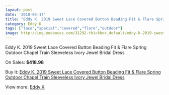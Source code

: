 ```yaml
---
layout: post
date: '2018-04-17'
title: "Eddy K. 2019 Sweet Lace Covered Button Beading Fit & Flare Spring Outdoor Chapel Train Sleeveless Ivory Jewel Bridal Dress"
category: Eddy K
tags: ["lace","special","covered","flare","outdoor"]
image: http://img.eudances.com/31292-thickbox_default/eddy-k-2019-sweet-lace-covered-button-beading-fit-flare-spring-outdoor-chapel-train-sleeveless-ivory-jewel-bridal-dress.jpg
---
```

Eddy K. 2019 Sweet Lace Covered Button Beading Fit & Flare Spring Outdoor Chapel Train Sleeveless Ivory Jewel Bridal Dress

On Sales: **$418.98**
<a href="https://www.eudances.com/en/eddy-k/9830-eddy-k-2019-sweet-lace-covered-button-beading-fit-flare-spring-outdoor-chapel-train-sleeveless-ivory-jewel-bridal-dress.html"><amp-img layout="responsive" width="600" height="600" src="//img.eudances.com/31292-thickbox_default/eddy-k-2019-sweet-lace-covered-button-beading-fit-flare-spring-outdoor-chapel-train-sleeveless-ivory-jewel-bridal-dress.jpg" alt="Eddy K. 2019 Sweet Lace Covered Button Beading Fit & Flare Spring Outdoor Chapel Train Sleeveless Ivory Jewel Bridal Dress 0" /></a>
<a href="https://www.eudances.com/en/eddy-k/9830-eddy-k-2019-sweet-lace-covered-button-beading-fit-flare-spring-outdoor-chapel-train-sleeveless-ivory-jewel-bridal-dress.html"><amp-img layout="responsive" width="600" height="600" src="//img.eudances.com/31293-thickbox_default/eddy-k-2019-sweet-lace-covered-button-beading-fit-flare-spring-outdoor-chapel-train-sleeveless-ivory-jewel-bridal-dress.jpg" alt="Eddy K. 2019 Sweet Lace Covered Button Beading Fit & Flare Spring Outdoor Chapel Train Sleeveless Ivory Jewel Bridal Dress 1" /></a>

Buy it: [Eddy K. 2019 Sweet Lace Covered Button Beading Fit & Flare Spring Outdoor Chapel Train Sleeveless Ivory Jewel Bridal Dress](https://www.eudances.com/en/eddy-k/9830-eddy-k-2019-sweet-lace-covered-button-beading-fit-flare-spring-outdoor-chapel-train-sleeveless-ivory-jewel-bridal-dress.html "Eddy K. 2019 Sweet Lace Covered Button Beading Fit & Flare Spring Outdoor Chapel Train Sleeveless Ivory Jewel Bridal Dress")

View more: [Eddy K](https://www.eudances.com/en/151-eddy-k "Eddy K")